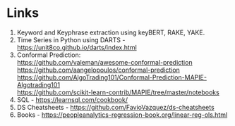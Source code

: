 # Links
1. Keyword and Keyphrase extraction using keyBERT, RAKE, YAKE.
2. Time Series in Python using DARTS - https://unit8co.github.io/darts/index.html
3. Conformal Prediction:\
https://github.com/valeman/awesome-conformal-prediction \
https://github.com/aangelopoulos/conformal-prediction \
https://github.com/AlgoTrading101/Conformal-Prediction-MAPIE-Algotrading101 \
https://github.com/scikit-learn-contrib/MAPIE/tree/master/notebooks
4. SQL - https://learnsql.com/cookbook/
5. DS Cheatsheets - https://github.com/FavioVazquez/ds-cheatsheets
6. Books - https://peopleanalytics-regression-book.org/linear-reg-ols.html
   


